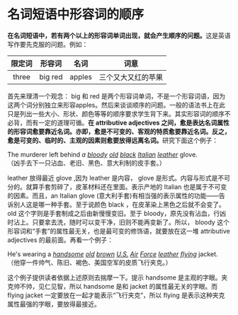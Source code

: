 # 名词短语中形容词的顺序

<b>在名词短语中，若有两个以上的形容词单词出现，就会产生顺序的问题。</b>这是英语写作要先克服的问题。例如：  

| 限定词  |形容词   |名词   |  词意 |
|:-:|:-:|:-:|:-:|
| three  |big red   |apples   |三个又大又红的苹果   |

首先来理清一个观念： big 和 red 是两个形容词单词，不是一个形容词语，因为这两个词分别独立来形容apples。然后来谈谈顺序的问题。一般的语法书上在此只是列出一些大小、形状、颜色等等的顺序要求学生背下来。其实形容词的顺序不必背，而有一定的道理可循。<b>在 attributive adjectives 之间，**愈是表达名词属性的形容词愈要靠近名词**。亦即，愈是不可变的、客观的特质愈要靠近名词。反之，愈是可变的、临时的、主观的因素则愈要放得远离名词。</b>研究下面这个例子：  
>  
The murderer left behind <em>a <u>bloody</u> <u>old</u> <u>black</u> <u>Italian</u> <u>leather</u></em> glove.  
（凶手去下一只沾血、老旧、黑色、意大利制的皮手套。）  

leather 放得最近 glove ,因为 leather 是内容， glove 是形式。内容与形式是不可分的。就算手套剪碎了，皮革材料还在里面。表示产地的 Italian 也是属于不可变的因素。而且，an Italian glove (意大利手套)有相当强的表示属性的功能——告诉别人这是哪一种手套。至于说颜色 black ，在皮革染上黑色之后就不会变了。old 这个字则是手套制成之后由新慢慢变旧。至于 bloody，原先没有沾血，行凶时沾上。只要拿去洗，随时可以变干净，旧则不能再变新了。所以， bloody 这个形容词和“手套”的属性最无关，也是最可变的修饰语，就要放在这一堆 attributive adjectives 的最前面。再看一个例子：  
>  
He's wearing a <em><u>handsome</u> <u>old</u> <u>brown</u> <u>U.S.</u> <u>Air</u> <u>Force</u> <u>leather</u> <u>flying</u></em> jacket.  
（他穿一件帅气、陈旧、褐色、美国空军的皮质飞行夹克。）   

这个例子提供读者依据上述原则去揣摩一下。提示 handsome 是主观的字眼。夹克帅不帅，见仁见智，所以 handsome 是和 jacket   的属性最无关的字眼。而 flying jacket 一定要放在一起才能表示“飞行夹克”，所以 flying 是表示这种夹克属性最强的字眼，要放得最接近。